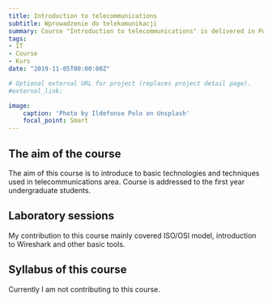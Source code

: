 ```yaml
---
title: Introduction to telecommunications
subtitle: Wprowadzenie do telekomunikacji
summary: Course "Introduction to telecommunications" is delivered in Polish for Electronics and Telecommunications major at Faculty of Computer Science, Electronics and Telecommunications, AGH-UST.
tags:
- IT
- Course
- Kurs
date: "2019-11-05T00:00:00Z"

# Optional external URL for project (replaces project detail page).
#external_link: 

image:
    caption: 'Photo by Ildefonso Polo on Unsplash'
    focal_point: Smart
---
```


## The aim of the course

The aim of this course is to introduce to basic technologies and techniques used in telecommunications area. Course is addressed to the first year undergraduate students.

## Laboratory sessions

My contribution to this course mainly covered ISO/OSI model, introduction to Wireshark and other basic tools. 

## Syllabus of this course

Currently I am not contributing to this course. 